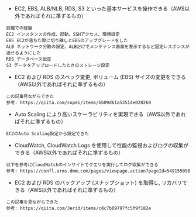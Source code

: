 - EC2, EBS, ALB/NLB, RDS, S3 といった基本サービスを操作できる（AWS以外であればそれに準ずるもの）
```
前職での経験
EC2 インスタンスの作成、起動、SSHアクセス、環境設定
EBS EC2が落ちた際に切り離しとEBSのアップグレードをした
ALB ネットワーク分散の設定、ALBだけでメンテナンス画面を表示するなど固定レスポンスが返せるようにした
RDS データベース設定
S3 データをアップロードしたときのストレージ設定
```

- EC2 および RDS のスペック変更, ボリューム (EBS) サイズの変更をできる（AWS以外であればそれに準ずるもの）
```
この記事見ながらできた
参考: https://qiita.com/copei/items/bb09d61a53514e028260
```

- Auto Scaling により高いスケーラビリティを実現できる（AWS以外であればそれに準ずるもの）
```
EC2のAuto Scaling設定から設定できた
```

- CloudWatch, CloudWatch Logs を使用して性能の監視およびログの収集ができる（AWS以外であればそれに準ずるもの）
```
以下を参考にCloudWatchのインサイトでクエリを実行してログ収集ができる
参考: https://confl.arms.dmm.com/pages/viewpage.action?pageId=549155096
```

- EC2 および RDS のバックアップ (スナップショット) を取得し, リカバリできる（AWS以外であればそれに準ずるもの）
```
この記事を見ながらできた
参考: https://qiita.com/Jerid/items/c8c7b09797fc5f9f182e
```

